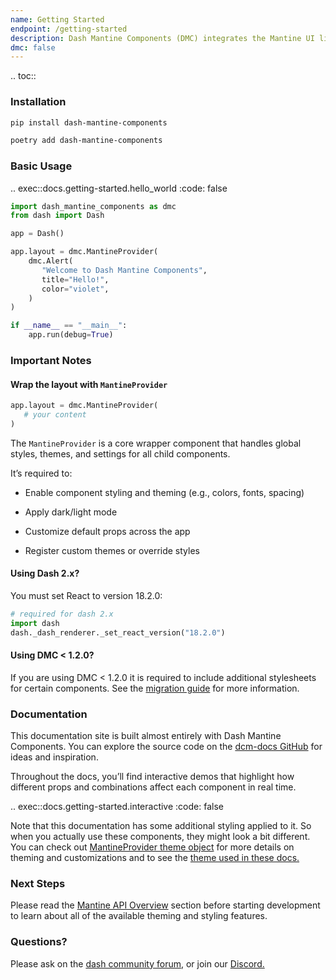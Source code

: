 ```yaml
---
name: Getting Started
endpoint: /getting-started
description: Dash Mantine Components (DMC) integrates the Mantine UI library with Dash, making it easy to create modern, responsive, and highly customizable applications—right out of the box.
dmc: false
---
```


.. toc::


### Installation

```bash
pip install dash-mantine-components
```

```bash
poetry add dash-mantine-components
```

### Basic Usage

.. exec::docs.getting-started.hello_world
   :code: false


```python
import dash_mantine_components as dmc
from dash import Dash

app = Dash()

app.layout = dmc.MantineProvider(
    dmc.Alert(
       "Welcome to Dash Mantine Components",
       title="Hello!",
       color="violet",
    )
)

if __name__ == "__main__":
    app.run(debug=True)
```


### Important Notes 


#### Wrap the layout with `MantineProvider`

```python
app.layout = dmc.MantineProvider(
   # your content
)
```

The `MantineProvider` is a core wrapper component that handles global styles, themes, and settings for all child components.

It’s required to:

- Enable component styling and theming (e.g., colors, fonts, spacing)

- Apply dark/light mode

- Customize default props across the app

- Register custom themes or override styles

#### Using Dash 2.x?
You must set React to version 18.2.0:
```python
# required for dash 2.x
import dash
dash._dash_renderer._set_react_version("18.2.0")
```

#### Using DMC < 1.2.0?

If you are using DMC < 1.2.0 it is required to include additional stylesheets for certain components. See the
[migration guide](/migration) for more information.

### Documentation

This documentation site is built almost entirely with Dash Mantine Components.
You can explore the source code on the [dcm-docs GitHub](https://github.com/snehilvj/dmc-docs)  for ideas and inspiration.

Throughout the docs, you’ll find interactive demos that highlight how different props and combinations affect each component in real time.

.. exec::docs.getting-started.interactive
   :code: false

Note that this documentation has some additional styling applied to it. So when you actually use these components, they 
might look a bit different. You can check out [MantineProvider theme object](/theme-object) for more details on
theming and customizations and to see the [theme used in these docs.](/theme-object#usage-in-dmc-docs)


### Next Steps

Please read the [Mantine API Overview](/mantine-api) section before starting development to learn about all of the
available theming and styling features.

### Questions?

Please ask on the [dash community forum](https://community.plotly.com/), or join our [Discord.](https://discord.gg/KuJkh4Pyq5)




